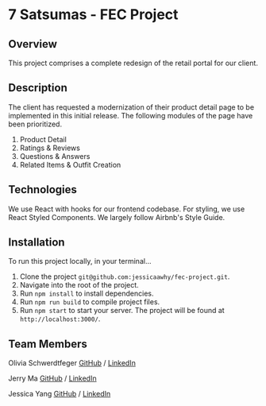 # 7 Satsumas - FEC Project

## Overview

This project comprises a complete redesign of the retail portal for our client.

## Description

The client has requested a modernization of their  product detail page to be implemented in this initial release. The following modules of the page have been prioritized.

1. Product Detail
2. Ratings & Reviews
3. Questions & Answers
4. Related Items & Outfit Creation

## Technologies

We use React with hooks for our frontend codebase. For styling, we use React Styled Components. We largely follow Airbnb's Style Guide.

## Installation

To run this project locally, in your terminal...

1. Clone the project `git@github.com:jessicaawhy/fec-project.git`.
2. Navigate into the root of the project.
3. Run `npm install` to install dependencies.
4. Run `npm run build` to compile project files.
5. Run `npm start` to start your server. The project will be found at `http://localhost:3000/`.

## Team Members

Olivia Schwerdtfeger
[GitHub](https://github.com/oliviaschwerdt) / [LinkedIn](https://www.linkedin.com/in/oliviaschwerdtfeger/)

Jerry Ma
[GitHub](https://github.com/jerry-jma) / [LinkedIn](https://www.linkedin.com/in/jerry-jma/)

Jessica Yang
[GitHub](https://github.com/jessicaawhy) / [LinkedIn](https://www.linkedin.com/in/jscayang/)
